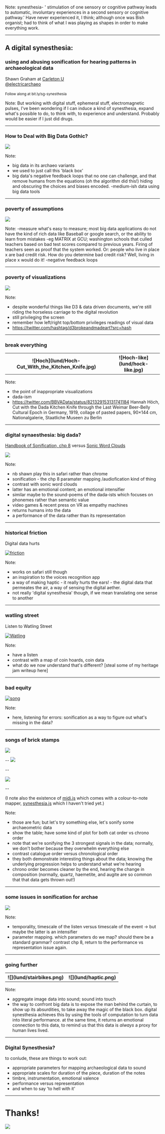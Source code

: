 <section data-background="lund/Bishops_university_Organ.jpg"></section>

Note:
synesthesia- ' stimulation of one sensory or cognitive pathway leads to automatic, involuntary experiences in a second sensory or cognitive pathway.'
Have never experienced it, I think; although once was Bish organist; had to think of what I was playing as shapes in order to make everything work.

---

## A digital synesthesia: 
### using and abusing sonification for hearing patterns in archaeological data

Shawn Graham at [Carleton U](http://carleton.ca)<br>
[@electricarchaeo](http://twitter.com/electricarchaeo)
<br><br>
<small> Follow along at bit.ly/sg-synesthesia</small>

Note:
But working with digital stuff, ephemeral stuff, electromagnetic pulses, I've been wondering if I can induce a kind of synesthesia, expand what's possible to do, to think with, to experience and understand. Probably would be easier if I just did drugs.

---

### How to Deal with Big Data Gothic?

![](lund/gandalf-you-shall-deal-with-it.jpg)

Note:
- big data in its archaeo variants
- we used to just call this 'black box'
- big data's negative feedback loops that no one can challenge, and that remove humans from the equations (oh the algorithm did this!) hiding and obscuring the choices and biases encoded.
-medium-ish data using big data tools

---

### poverty of assumptions

![](lund/xkcd.jpg)

Note:
-measure what's easy to measure; most big data applications do not have the kind of rich data like Baseball or google search, or the ability to learn from mistakes
-eg MATRIX at GCU; washington schools that culled teachers based on bad test scores compared to previous years. Firing of teachers seen as proof that the system worked. Or: people who live in place x are bad credit risk. How do you determine bad credit risk? Well, living in place x would do it!
-negative feedback loops

---

### poverty of visualizations

![](lund/viz.png)

Note:
- despite wonderful things like D3 & data driven documents, we're still riding the horseless carriage to the digital revolution
- still privileging the screen
- remember how left/right top/bottom privileges readings of visual data
- https://twitter.com/hashtag/d3brokeandmadeart?src=hash

---
### break everything
<table style="width:100%">
  <tr>
    <th>![Hoch](lund/Hoch-Cut_With_the_Kitchen_Knife.jpg)</th>
    <th>![Hoch-like](lund/hock-like.jpg)</th>
    </tr>
</table>

Note:
- the point of inappropriate visualizations
- dada-ism
- https://twitter.com/BBVAData/status/821329153131741184
Hannah Höch, Cut with the Dada Kitchen Knife through the Last Weimar Beer-Belly Cultural Epoch in Germany, 1919, collage of pasted papers, 90×144 cm, Nationalgalerie, Staatliche Museen zu Berlin

---

### digital synaesthesia: big dada?

[Handbook of Sonification, chp 8](http://sonification.de/handbook/index.php/chapters/chapter8/) versus
[Sonic Word Clouds](https://danielruten.wordpress.com/2017/04/15/sonic-word-cloud-project-part-4-conclusions/)

![](lund/Man_Ray,_Rencontre_dans_la_porte_tournante.jpg)

Note:
- nb shawn play this in safari rather than chrome
- sonification - the chp 8 paramater mapping /audiofication kind of thing
- contrast with sonic word clouds
- latter has an emotional content; an emotional intensifier
- similar maybe to the sound-poems of the dada-ists which focuses on phonemes rather than semantic value
- video games & recent press on VR as empathy machines
- returns humans into the data
- a performance of the data rather than its representation

---

### historical friction

Digital data hurts

[![friction](lund/friction.png)](https://screencast-o-matic.com/watch/cbhF2QXa21)

Note:
-  works on safari still though
- an inspiration to the voices recognition app
- a way of making haptic - it really hurts the ears! - the digital data that permeates the air, a way of sensing the digital aether.
- not really 'digital synesthesia' though, if we mean translating one sense to another

---

### watling street

Listen to Watling Street

[![Watling](uclbigdatagothic/watling.png)](https://www.youtube.com/embed/vv0oswpr18o)

Note:
- have a listen
- contrast with a map of coin hoards, coin data
- what do we now understand that's different? [steal some of my heritage jam writeup here]

---

### bad equity

[![song](lund/song.png)](https://soundcloud.com/shawn-graham-60451318/bad-equity)

Note:
- here, listening for errors: sonification as a way to figure out what's missing in the data?

---

### songs of brick stamps

![](lund/table.png)

--
[![](lund/catorder2.png)](https://soundcloud.com/shawn-graham-60451318/catalogueorder?in=shawn-graham-60451318/sets/two-examples-of-archaeometric-data-into-sound)

--

[![](lund/chrono.png)](https://soundcloud.com/shawn-graham-60451318/chronoorder?in=shawn-graham-60451318/sets/two-examples-of-archaeometric-data-into-sound)

--

(I note also the existence of [midi.js](https://github.com/mudcube/MIDI.js) which comes with a colour-to-note mapper, [synesthesia.js](https://github.com/mudcube/MIDI.js/blob/master/js/midi/synesthesia.js) which I haven't tried yet.)

Note:
- those are fun; but let's try something else, let's sonify some archaeometric data
- show the table; have some kind of plot for both cat order vs chrono order
- note that we're sonifying the 3 strongest signals in the data; normally, we don't bother because they overwhelm everything else
- contrast catalogue order versus chronological order
- they both demonstrate interesting things about the data; knowing the underlying progression helps to understand what we're hearing
- chrono order becomes cleaner by the end, hearing the change in composition (normally, quartz, haemetite, and augite are so common that that data gets thrown out!)

---

### some issues in sonification for archae

![](lund/Annoying-noise-001.jpg)

Note:
- temporality, timescale of the listen versus timescale of the event -> but maybe the latter is an intensifier
- parameter mapping. which parameters do we map? should there be a standard grammar? contrast chp 8, return to the performance vs representation issue again.

---

### going further

<table style="width:100%">
  <tr>
    <th>![](lund/stairbikes.png)</th>
    <th>![](lund/haptic.png)</th>
    </tr>
    </table>

Note:
- aggregate image data into sound; sound into touch
- the way to confront big data is to expose the man behind the curtain, to show up its absurdities, to take away the magic of the black box. digital synesthesia achieves this by using the tools of computation to turn data into literal performance. at the same time, it returns an emotional connection to this data, to remind us that this data is *always* a proxy for human lives lived.

---

### Digital Synesthesia?

to conlude, these are things to work out:

- appropriate parameters for mapping archaeological data to sound
- appropriate scales for duration of the piece, duration of the notes
- timbre, instrumentation, emotional valence
- performance versus representation
- and when to say 'to hell with it'

---

# Thanks!

![](lund/force.jpg)

